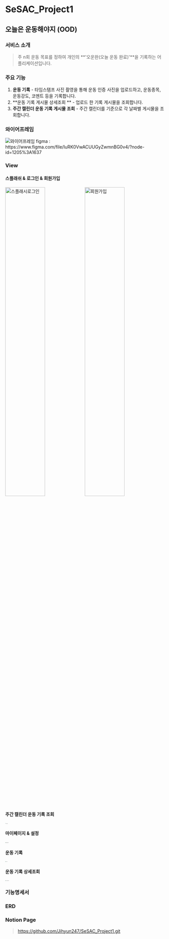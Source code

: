 # SeSAC_Project1



## 오늘은 운동해야지 (OOD)



### 서비스 소개

> 주 n회 운동 목표를 정하여 개인의 **'오운완(오늘 운동 완료)'**을 기록하는 어플리케이션입니다.



### 주요 기능

1. **운동 기록** - 타임스탬프 사진 촬영을 통해 운동 인증 사진을 업로드하고, 운동종목, 운동강도, 코멘트 등을 기록합니다.
2. **운동 기록 게시물 상세조회 ** - 업로드 한 기록 게시물을 조회합니다.
3. **주간 캘린더 운동 기록 게시물 조회** - 주간 캘린더를 기준으로 각 날짜별 게시물을 조회합니다.



### 와이어프레임

<img src="https://user-images.githubusercontent.com/59338503/142009050-d50e586f-d401-4449-ba2f-ed6dbff1132e.png" alt="와이어프레임" style="zoom:100%;"/>
figma : https://www.figma.com/file/IuRK0VwACUUGyZwmnBG0v4/?node-id=1205%3A1637



### View

#### 스플래쉬 & 로그인 & 회원가입
<img src="https://user-images.githubusercontent.com/59338503/142013005-3ff7c0ac-d936-40af-ab58-413099293162.png" alt="스플래시로그인" width="50%" height="50%"/><img src="https://user-images.githubusercontent.com/59338503/142012560-1c9708b5-5eda-483f-933a-e51eb7f1cc75.png" alt="회원가입" width="50%" height="50%"/>

 #### 주간 캘린더 운동 기록 조회
 <img src="https://user-images.githubusercontent.com/59338503/142013433-d9ca906c-a86c-4ac7-8789-93e80a8c32f8.png" alt="주간캘린더" style="zoom:10%;">

#### 마이페이지 & 설정
<img src="https://user-images.githubusercontent.com/59338503/142013538-a8b95e0a-12d2-4b3a-a260-07977b3d0e74.png" alt="마이페이지설정" style="zoom:10%;">

#### 운동 기록
<img src="https://user-images.githubusercontent.com/59338503/142013741-8007d959-292c-4a0f-998b-919a350344d3.png" alt="운동기록" style="zoom:10%;">

#### 운동 기록 상세조회
<img src="https://user-images.githubusercontent.com/59338503/142013791-99aa3022-1a2e-4239-a246-910a0b3a8714.png" alt="운동기록상세조회" style="zoom:10%;">

### 기능명세서
> 



### ERD
> 





### Notion Page

>  https://github.com/Jihyun247/SeSAC_Project1.git

